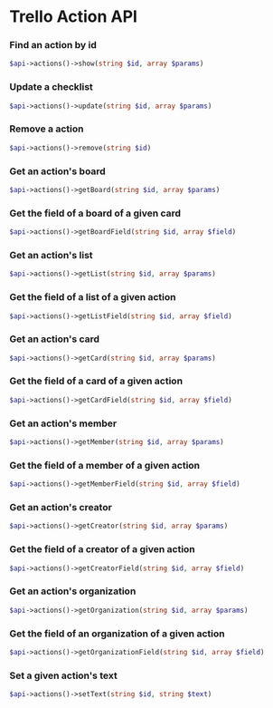 Trello Action API
======================

### Find an action by id
```php
$api->actions()->show(string $id, array $params)
```

### Update a checklist
```php
$api->actions()->update(string $id, array $params)
```

### Remove a action
```php
$api->actions()->remove(string $id)
```

### Get an action&#039;s board
```php
$api->actions()->getBoard(string $id, array $params)
```

### Get the field of a board of a given card
```php
$api->actions()->getBoardField(string $id, array $field)
```

### Get an action&#039;s list
```php
$api->actions()->getList(string $id, array $params)
```

### Get the field of a list of a given action
```php
$api->actions()->getListField(string $id, array $field)
```

### Get an action&#039;s card
```php
$api->actions()->getCard(string $id, array $params)
```

### Get the field of a card of a given action
```php
$api->actions()->getCardField(string $id, array $field)
```

### Get an action&#039;s member
```php
$api->actions()->getMember(string $id, array $params)
```

### Get the field of a member of a given action
```php
$api->actions()->getMemberField(string $id, array $field)
```

### Get an action&#039;s creator
```php
$api->actions()->getCreator(string $id, array $params)
```

### Get the field of a creator of a given action
```php
$api->actions()->getCreatorField(string $id, array $field)
```

### Get an action&#039;s organization
```php
$api->actions()->getOrganization(string $id, array $params)
```

### Get the field of an organization of a given action
```php
$api->actions()->getOrganizationField(string $id, array $field)
```

### Set a given action&#039;s text
```php
$api->actions()->setText(string $id, string $text)
```

